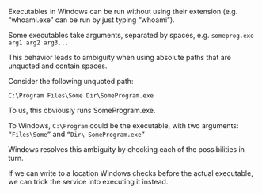 Executables in Windows can be run without using their
extension (e.g. “whoami.exe” can be run by just typing
“whoami”).

Some executables take arguments, separated by spaces, e.g. `someprog.exe arg1 arg2 arg3...`

This behavior leads to ambiguity when using absolute paths that are unquoted and contain spaces.

Consider the following unquoted path:

```
C:\Program Files\Some Dir\SomeProgram.exe
```


To us, this obviously runs SomeProgram.exe. 

To Windows, `C:\Program` could be
the executable, with two arguments: `“Files\Some”` and `“Dir\ SomeProgram.exe”`


Windows resolves this ambiguity by checking each of the possibilities in turn.

If we can write to a location Windows checks before the actual executable, we can trick the service into executing it instead.


